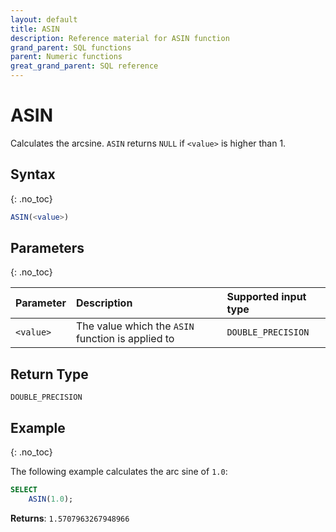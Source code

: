 ```yaml
---
layout: default
title: ASIN
description: Reference material for ASIN function
grand_parent: SQL functions
parent: Numeric functions
great_grand_parent: SQL reference
---
```


# ASIN

Calculates the arcsine. `ASIN` returns `NULL` if `<value>` is higher than 1.

## Syntax
{: .no_toc}

```sql
ASIN(<value>)
```

## Parameters 
{: .no_toc}

| Parameter | Description                                                                                                         | Supported input type | 
| :--------- | :------------------------------------------------------------------------------------------------------------------- | :-----------| 
| `<value>`   | The value which the `ASIN` function is applied to | `DOUBLE_PRECISION` |

## Return Type 
`DOUBLE_PRECISION`

## Example
{: .no_toc}

The following example calculates the arc sine of `1.0`:
```sql
SELECT
    ASIN(1.0);
```

**Returns**: `1.5707963267948966`
